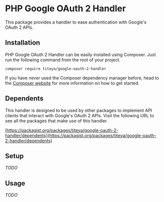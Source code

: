 # PHP Google OAuth 2 Handler

This package provides a handler to ease authentication with Google's OAuth 2 APIs.

## Installation

PHP Google OAuth 2 Handler can be easily installed using Composer. Just run the following command from the root of your project.

```
composer require titeya/google-oauth-2-handler
```

If you have never used the Composer dependency manager before, head to the [Composer website](https://getcomposer.org/) for more information on how to get started.

## Dependents

This handler is designed to be used by other packages to implement API clients that interact with Google's OAuth 2 APIs. Visit the following URL to see all
the packages that make use of this handler.

[https://packagist.org/packages/titeya/google-oauth-2-handler/dependents](https://packagist.org/packages/titeya/google-oauth-2-handler/dependents)

## Setup

*TODO*

## Usage

*TODO*